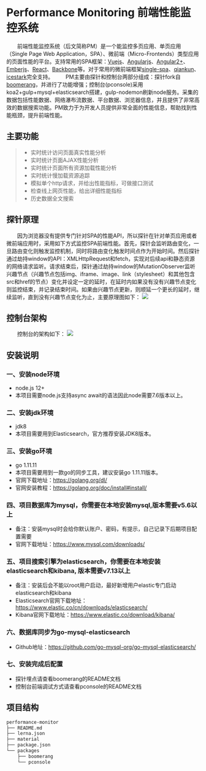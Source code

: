 # Performance Monitoring 前端性能监控系统

&emsp;&emsp;前端性能监控系统（后文简称PM）是一个能监控多页应用、单页应用（Single Page Web Application，SPA）、微前端（Micro-Frontends）类型应用的页面性能的平台。支持常用的SPA框架：[Vuejs](https://github.com/vuejs/vue)、[Angularjs](https://github.com/angular/angular.js)、[Angular2+](https://github.com/angular/angular)、[Emberjs](https://github.com/emberjs/ember.js)、[React](https://github.com/facebook/react)、[Backbone](https://github.com/jashkenas/backbone)等。对于常用的微前端框架[single-spa](https://github.com/single-spa/single-spa)、[qiankun](https://github.com/umijs/qiankun)、[icestark](https://micro-frontends.ice.work/)完全支持。
&emsp;&emsp;PM主要由探针和控制台两部分组成：探针fork自[boomerang](https://github.com/akamai/boomerang)，并进行了功能增强；控制台(pconsole)采用koa2+gulp+mysql+elasticsearch搭建，gulp-nodemon刷新node服务。采集的数据包括性能数据、网络瀑布流数据、平台数据、浏览器信息，并且提供了非常高效的数据搜索功能。PM致力于为开发人员提供非常全面的性能信息，帮助找到性能瓶颈，提升前端性能。  

## 主要功能
>  * 实时统计访问页面真实性能分析
>  * 实时统计页面AJAX性能分析
>  * 实时统计页面所有资源加载性能分析 
>  * 实时统计慢加载资源追踪 
>  * 模拟单个http请求，并给出性能指标，可做接口测试
>  * 检查线上网页性能，给出详细性能指标
>  * 历史数据全文搜索

## 探针原理
&emsp;&emsp;因为浏览器没有提供专门针对SPA的性能API，所以探针在针对单页应用或者微前端应用时，采用如下方式监控SPA前端性能。首先，探针会监听路由变化，一旦路由变化则触发监控机制，同时将路由变化触发时间点作为开始时间。然后探针通过劫持window的API：XMLHttpRequest和fetch，实现对后续api和静态资源的网络请求监听。请求结束后，探针通过劫持window的MutationObserver监听兴趣节点（兴趣节点包括img、iframe、image、link（stylesheet）和其他包含src和href的节点）变化并设定一定的延时，在延时内如果没有没有兴趣节点变化则监控结束，并记录结束时间。如果由兴趣节点更新，则顺延一个更长的延时，继续监听，直到没有兴趣节点变化为止，主要原理图如下：
![](https://git.jd.com/JDCloud-FE/performance-monitor/raw/feat-probe/material/image/probe-workflow.png)

## 控制台架构
&emsp;&emsp;控制台的架构如下：
![](https://git.jd.com/JDCloud-FE/performance-monitor/raw/feat-probe/material/image/console.png)

## 安装说明
### 一、安装node环境
* node.js 12+
* 本项目需要node.js支持async await的语法因此node需要7.6版本以上。

### 二、安装jdk环境
* jdk8
* 本项目需要用到Elasticsearch，官方推荐安装JDK8版本。

### 三、安装go环境
* go 1.11.11
* 本项目需要用到一款go的同步工具，建议安装go 1.11.11版本。
* 官网下载地址：https://golang.org/dl/
* 官网安装教程：https://golang.org/doc/install#install/

### 四、项目数据库为mysql，你需要在本地安装mysql,版本需要v5.6以上
* 备注：安装mysql时会给你默认账户、密码，有提示，自己记录下后期项目配置需要
* 官网下载地址：https://www.mysql.com/downloads/

### 五、项目搜索引擎为elasticsearch，你需要在本地安装elasticsearch和kibana, 版本需要v7.13以上
* 备注：安装后会不能以root用户启动，最好新增用户elastic专门启动elasticsearch和kibana
* Elasticsearch官网下载地址：https://www.elastic.co/cn/downloads/elasticsearch/
* Kibana官网下载地址：https://www.elastic.co/download/kibana/

### 六、数据库同步为go-mysql-elasticsearch
* Github地址：https://github.com/go-mysql-org/go-mysql-elasticsearch/

### 七、安装完成后配置
* 探针埋点请查看boomerang的README文档
* 控制台前端调试方式请查看pconsole的README文档

## 项目结构

```html
performance-monitor
├── README.md
├── lerna.json
├── material
├── package.json
└── packages
    ├── boomerang
    └── pconsole 
```
